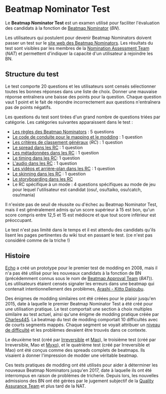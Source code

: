 # Beatmap Nominator Test

Le **Beatmap Nominator Test** est un examen utilisé pour faciliter l'évaluation des candidats à la fonction de [Beatmap Nominator](/wiki/People/Beatmap_Nominators) (*BN*).

Les utilisateurs qui postulent pour devenir Beatmap Nominators doivent passer un test sur le [site web des Beatmap Nominators](https://bn.mappersguild.com/). Les résultats du test sont visibles par les membres de la [Nomination Assessment Team](/wiki/People/Nomination_Assessment_Team) (*NAT*) et permettent d'indiquer la capacité d'un utilisateur à rejoindre les BN.

## Structure du test

Le test comporte 20 questions et les utilisateurs sont censés sélectionner toutes les bonnes réponses dans une liste de choix. Donner une mauvaise réponse entraînera une baisse des points pour la question. Chaque question vaut 1 point et le fait de répondre incorrectement aux questions n'entraînera pas de points négatifs.

Les questions du test sont tirées d'un grand nombre de questions triées par catégorie. Les catégories suivantes apparaissent dans le test :

- [Les règles des Beatmap Nominators](/wiki/People/Beatmap_Nominators/Rules) : 5 questions
- [Le code de conduite pour le mapping et le modding](/wiki/Rules/Code_of_Conduct_for_Modding_and_Mapping) : 1 question
- [Les critères de classement généraux](/wiki/Ranking_Criteria#général) (*RC*) : 1 question
- [Le spread dans les RC](/wiki/Ranking_Criteria#beatmap) : 1 question
- [Les métadonnées dans les RC](/wiki/Ranking_Criteria#metadata) : 1 question
- [Le timing dans les RC](/wiki/Ranking_Criteria#timing): 1 question
- [L'audio dans les RC](/wiki/Ranking_Criteria#audio) : 1 question
- [Les vidéos et arrière-plan dans les RC](/wiki/Ranking_Criteria#vidéo-et-arrière-plan) : 1 question
- [Le skinning dans les RC](/wiki/Ranking_Criteria#skinning) : 1 question
- [Le storyboarding dans les RC](/wiki/Ranking_Criteria#storyboarding)
- Le RC spécifique à un mode : 4 questions spécifiques au mode de jeu pour lequel l'utilisateur est candidat (osu!, osu!taiko, osu!catch, osu!mania)

Il n'existe pas de seuil de réussite ou d'échec au Beatmap Nominator Test, mais il est généralement admis qu'un score supérieur à 15 est bon, qu'un score compris entre 12,5 et 15 est médiocre et que tout score inférieur est préoccupant.

Le test n'est pas limité dans le temps et il est attendu des candidats qu'ils lisent les pages pertinentes du wiki tout en passant le test. (ce n'est pas considéré comme de la triche !)

## Histoire

[Echo](https://osu.ppy.sh/users/431) a créé un prototype pour le premier test de modding en 2008, mais il n'a pas été utilisé pour les nouveaux candidats à la fonction de BN (précédemment connus sous le nom de [Beatmap Approval Team](/wiki/People/Beatmap_Appreciation_Team) (*BAT*)). Les utilisateurs étaient censés signaler les erreurs dans une beatmap qui contenait intentionnellement des problèmes, [Arashi - Kitto Daijoubu](http://up.ppy.sh/files/Arashi%20-%20Kitto%20Daijoubu.rar).

Des énigmes de modding similaires ont été créées pour le plaisir jusqu'en 2015, date à laquelle le premier Beatmap Nominator Test a été créé pour une utilisation pratique. Le test comportait une section à choix multiples similaire au test actuel, ainsi qu'une énigme de modding pratique créée par [Charles445](https://osu.ppy.sh/users/85000). La beatmap du test de modding comportait 10 difficultés avec de courts segments mappés. Chaque segment se voyait attribuer un [niveau de difficulté](/wiki/Beatmap/Difficulty) et les problèmes devaient être trouvés dans ce contexte.

Le deuxième test (créé par [Irreversible](https://osu.ppy.sh/users/1287964) et [Mao](https://osu.ppy.sh/users/2204515)), le troisième test (créé par Irreversible, Mao et [Myxo](https://osu.ppy.sh/users/2202645)), et le quatrième test (créé par Irreversible et Mao) ont été conçus comme des spreads complets de beatmaps. Ils visaient à donner l'impression de modder une véritable beatmap.

Ces tests pratiques de modding ont été utilisés pour aider à déterminer les nouveaux Beatmap Nominators jusqu'en 2017, date à laquelle ils ont été interrompus en raison de problèmes de tricherie. Depuis lors, les nouvelles admissions des BN ont été gérées par le jugement subjectif de la [Quality Assurance Team](/wiki/People/Quality_Assurance_Team) et plus tard de la NAT.
